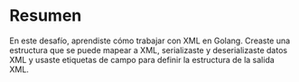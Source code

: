 # Resumen

En este desafío, aprendiste cómo trabajar con XML en Golang. Creaste una estructura que se puede mapear a XML, serializaste y deserializaste datos XML y usaste etiquetas de campo para definir la estructura de la salida XML.
